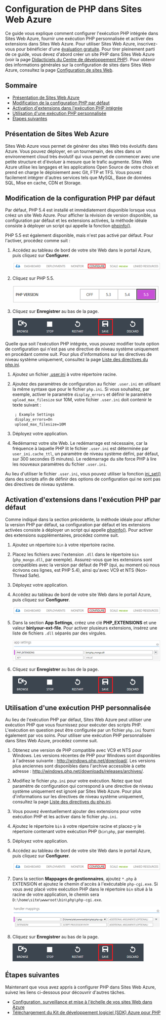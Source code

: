 <properties title="How to Configure PHP in Azure Web Sites" pageTitle="How to Configure PHP in Azure Web Sites" metaKeywords="Azure, Azure Web Sites, configuration, PHP" description="Learn how to configure the default PHP installation or add a custom PHP installation in Azure Web Sites." services="Web Sites" documentationCenter="PHP" authors="" />

Configuration de PHP dans Sites Web Azure
=========================================

Ce guide vous explique comment configurer l'exécution PHP intégrée dans Sites Web Azure, fournir une exécution PHP personnalisée et activer des extensions dans Sites Web Azure. Pour utiliser Sites Web Azure, inscrivez-vous pour bénéficier d'une [évaluation gratuite](https://www.windowsazure.com/en-us/pricing/free-trial/). Pour tirer pleinement parti de ce guide, vous devez d'abord créer un site PHP dans Sites Web Azure (voir la page [Didacticiels du Centre de développement PHP](https://www.windowsazure.com/en-us/develop/php/tutorials/)). Pour obtenir des informations générales sur la configuration de sites dans Sites Web Azure, consultez la page [Configuration de sites Web](https://www.windowsazure.com/en-us/manage/services/web-sites/how-to-configure-websites/).

Sommaire
--------

-   [Présentation de Sites Web Azure](#WhatIs)
-   [Modification de la configuration PHP par défaut](#ChangeBuiltInPHP)
-   [Activation d'extensions dans l'exécution PHP intégrée](#EnableExtDefaultPHP)
-   [Utilisation d'une exécution PHP personnalisée](#UseCustomPHP)
-   [Étapes suivantes](#NextSteps)

Présentation de Sites Web Azure
-------------------------------

Sites Web Azure vous permet de générer des sites Web très évolutifs dans Azure. Vous pouvez déployer, en un tournemain, des sites dans un environnement cloud très évolutif qui vous permet de commencer avec une petite structure et d'évoluer à mesure que le trafic augmente. Sites Web Azure utilise les langages et les applications Open Source de votre choix et prend en charge le déploiement avec Git, FTP et TFS. Vous pouvez facilement intégrer d'autres services tels que MySQL, Base de données SQL, Mise en cache, CDN et Storage.

Modification de la configuration PHP par défaut
-----------------------------------------------

Par défaut, PHP 5.4 est installé et immédiatement disponible lorsque vous créez un site Web Azure. Pour afficher la révision de version disponible, sa configuration par défaut et les extensions activées, la méthode idéale consiste à déployer un script qui appelle la fonction [phpinfo()](http://php.net/manual/en/function.phpinfo.php).

PHP 5.5 est également disponible, mais n'est pas activé par défaut. Pour l'activer, procédez comme suit :

1.  Accédez au tableau de bord de votre site Web dans le portail Azure, puis cliquez sur **Configurer**.

    ![Onglet Configurer sur le tableau de bord des sites Web](./media/web-sites-php-configure/configure.png)

2.  Cliquez sur PHP 5.5.

    ![Sélectionner la version PHP](./media/web-sites-php-configure/select-php-version.png)

3.  Cliquez sur **Enregistrer** au bas de la page.

    ![Enregistrer les paramètres de configuration](./media/web-sites-php-configure/save-button.png)

Quelle que soit l'exécution PHP intégrée, vous pouvez modifier toute option de configuration qui n'est pas une directive de niveau système uniquement en procédant comme suit. Pour plus d'informations sur les directives de niveau système uniquement, consultez la page [Liste des directives du php.ini](http://www.php.net/manual/en/ini.list.php).

1.  Ajoutez un fichier [.user.ini](http://www.php.net/manual/en/configuration.file.per-user.php) à votre répertoire racine.
2.  Ajoutez des paramètres de configuration au fichier `.user.ini` en utilisant la même syntaxe que pour le fichier `php.ini`. Si vous souhaitez, par exemple, activer le paramètre `display_errors` et définir le paramètre `upload_max_filesize` sur 10M, votre fichier `.user.ini` doit contenir le texte suivant :

         ; Example Settings
         display_errors=On
         upload_max_filesize=10M

3.  Déployez votre application.
4.  Redémarrez votre site Web. Le redémarrage est nécessaire, car la fréquence à laquelle PHP lit le fichier `.user.ini` est déterminée par `user_ini.cache_ttl`, un paramètre de niveau système défini, par défaut, sur 300 secondes (5 minutes). Le redémarrage du site force PHP à lire les nouveaux paramètres du fichier `.user.ini`.

Au lieu d'utiliser le fichier `.user.ini`, vous pouvez utiliser la fonction [ini\_set()](http://www.php.net/manual/en/function.ini-set.php) dans des scripts afin de définir des options de configuration qui ne sont pas des directives de niveau système.

Activation d'extensions dans l'exécution PHP par défaut
-------------------------------------------------------

Comme indiqué dans la section précédente, la méthode idéale pour afficher la version PHP par défaut, sa configuration par défaut et les extensions activées consiste à déployer un script qui appelle [phpinfo()](http://php.net/manual/en/function.phpinfo.php). Pour activer des extensions supplémentaires, procédez comme suit.

1.  Ajoutez un répertoire `bin` à votre répertoire racine.
2.  Placez les fichiers avec l'extension `.dll` dans le répertoire `bin` (`php_mongo.dll`, par exemple). Assurez-vous que les extensions sont compatibles avec la version par défaut de PHP (qui, au moment où nous écrivons ces lignes, est PHP 5.4), ainsi qu'avec VC9 et NTS (Non-Thread Safe).
3.  Déployez votre application.
4.  Accédez au tableau de bord de votre site Web dans le portail Azure, puis cliquez sur **Configurer**.

    ![Onglet Configurer sur le tableau de bord des sites Web](./media/web-sites-php-configure/configure.png)

5.  Dans la section **App Settings**, créez une clé **PHP\_EXTENSIONS** et une valeur **bin\\your-ext-file**. Pour activer plusieurs extensions, insérez une liste de fichiers `.dll` séparés par des virgules.

    ![Activer une extension dans les paramètres d'application](./media/web-sites-php-configure/app-settings.png)

6.  Cliquez sur **Enregistrer** au bas de la page.

    ![Enregistrer les paramètres de configuration](./media/web-sites-php-configure/save-button.png)

Utilisation d'une exécution PHP personnalisée
---------------------------------------------

Au lieu de l'exécution PHP par défaut, Sites Web Azure peut utiliser une exécution PHP que vous fournissez pour exécuter des scripts PHP. L'exécution en question peut être configurée par un fichier `php.ini` fourni également par vos soins. Pour utiliser une exécution PHP personnalisée dans Sites Web Azure, procédez comme suit.

1.  Obtenez une version de PHP compatible avec VC9 et NTS pour Windows. Les versions récentes de PHP pour Windows sont disponibles à l'adresse suivante : <http://windows.php.net/download/>. Les versions plus anciennes sont disponibles dans l'archive accessible à cette adresse : <http://windows.php.net/downloads/releases/archives/>.
2.  Modifiez le fichier `php.ini` pour votre exécution. Notez que tout paramètre de configuration qui correspond à une directive de niveau système uniquement est ignoré par Sites Web Azure. Pour plus d'informations sur les directives de niveau système uniquement, consultez la page [Liste des directives du php.ini](http://www.php.net/manual/en/ini.list.php).
3.  Vous pouvez éventuellement ajouter des extensions pour votre exécution PHP et les activer dans le fichier `php.ini`.
4.  Ajoutez le répertoire `bin` à votre répertoire racine et placez-y le répertoire contenant votre exécution PHP (`bin\php`, par exemple).
5.  Déployez votre application.
6.  Accédez au tableau de bord de votre site Web dans le portail Azure, puis cliquez sur **Configurer**.

    ![Onglet Configurer sur le tableau de bord des sites Web](./media/web-sites-php-configure/configure.png)

7.  Dans la section **Mappages de gestionnaires**, ajoutez `*.php` à EXTENSION et ajoutez le chemin d'accès à l'exécutable `php-cgi.exe`. Si vous avez placé votre exécution PHP dans le répertoire `bin` situé à la racine de votre application, le chemin sera `D:\home\site\wwwroot\bin\php\php-cgi.exe`.

    ![Indiquer le gestionnaire dans les mappages](./media/web-sites-php-configure/handler-mappings.png)

8.  Cliquez sur **Enregistrer** au bas de la page.

    ![Enregistrer les paramètres de configuration](./media/web-sites-php-configure/save-button.png)

Étapes suivantes
----------------

Maintenant que vous avez appris à configurer PHP dans Sites Web Azure, suivez les liens ci-dessous pour découvrir d'autres tâches.

-   [Configuration, surveillance et mise à l'échelle de vos sites Web dans Azure](http://www.windowsazure.com/fr-fr/manage/services/web-sites/)
-   [Téléchargement du Kit de développement logiciel (SDK) Azure pour PHP](http://www.windowsazure.com/fr-fr/develop/php/common-tasks/download-php-sdk/)

